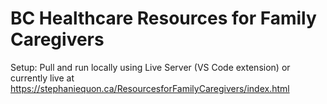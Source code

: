 # BC Healthcare Resources for Family Caregivers
Setup: Pull and run locally using Live Server (VS Code extension) or currently live at https://stephaniequon.ca/ResourcesforFamilyCaregivers/index.html
